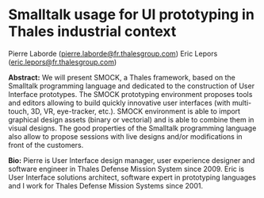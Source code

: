 # Smalltalk usage for UI prototyping in Thales industrial context

Pierre Laborde (pierre.laborde@fr.thalesgroup.com)
Eric Lepors (eric.lepors@fr.thalesgroup.com)

**Abstract:** We will present SMOCK, a Thales framework, based on the Smalltalk programming language and dedicated to the construction of User Interface prototypes. The SMOCK prototyping environment proposes tools and editors allowing to build quickly innovative user interfaces (with multi-touch, 3D, VR, eye-tracker, etc.).
SMOCK environment is able to import graphical design assets (binary or vectorial) and is able to combine them in visual designs. The good properties of the Smalltalk programming language also allow to propose sessions with live designs and/or modifications in front of the customers.

**Bio:** Pierre is User Interface design manager, user experience designer and software engineer in Thales Defense Mission System since 2009. Eric is User Interface solutions architect, software expert in prototyping languages and I work for Thales Defense Mission Systems since 2001.